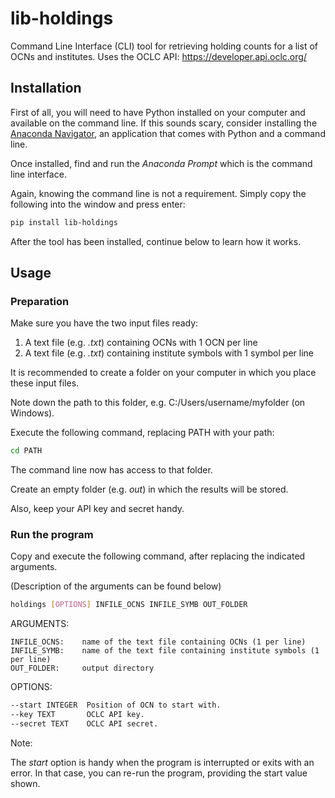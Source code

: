# lib-holdings

Command Line Interface (CLI) tool for retrieving holding counts for a list of OCNs and institutes.
Uses the OCLC API: https://developer.api.oclc.org/

## Installation

First of all, you will need to have Python installed on your computer and available on the command line.
If this sounds scary, consider installing the [Anaconda Navigator](https://www.anaconda.com/anaconda-navigator), an application that comes with Python and a command line.

Once installed, find and run the *Anaconda Prompt* which is the command line interface.

Again, knowing the command line is not a requirement. Simply copy the following into the window and press enter:

```bash
pip install lib-holdings
```

After the tool has been installed, continue below to learn how it works.

## Usage

### Preparation 

Make sure you have the two input files ready:

1. A text file (e.g. *.txt*) containing OCNs with 1 OCN per line
2. A text file (e.g. *.txt*) containing institute symbols with 1 symbol per line

It is recommended to create a folder on your computer in which you place these input files.

Note down the path to this folder, e.g. C:/Users/username/myfolder (on Windows).

Execute the following command, replacing PATH with your path:

```bash
cd PATH
```

The command line now has access to that folder.

Create an empty folder (e.g. *out*) in which the results will be stored.

Also, keep your API key and secret handy.

### Run the program

Copy and execute the following command, after replacing the indicated arguments.

(Description of the arguments can be found below)

```bash
holdings [OPTIONS] INFILE_OCNS INFILE_SYMB OUT_FOLDER
```

ARGUMENTS:

    INFILE_OCNS:    name of the text file containing OCNs (1 per line)
    INFILE_SYMB:    name of the text file containing institute symbols (1 per line)
    OUT_FOLDER:     output directory

OPTIONS:
```bash
--start INTEGER  Position of OCN to start with.
--key TEXT       OCLC API key.
--secret TEXT    OCLC API secret.
```

Note:

The *start* option is handy when the program is interrupted or exits with an error.
In that case, you can re-run the program, providing the start value shown.
